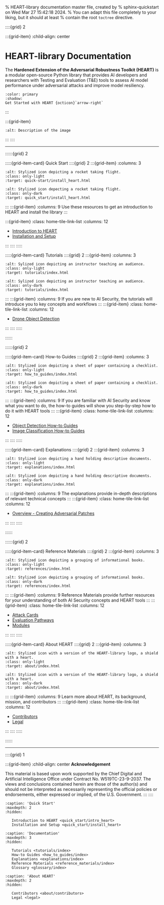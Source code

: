 <!-- markdownlint-disable MD041 -->
% HEART-library documentation master file, created by
% sphinx-quickstart on Wed Mar 27 15:42:18 2024.
% You can adapt this file completely to your liking, but it should at least
% contain the root `toctree` directive.
<!-- markdownlint-enable MD041 -->

::::{grid} 2

:::{grid-item}
:child-align: center

# HEART-library Documentation

The **Hardened Extension of the Adversarial Robustness Toolkit (HEART)** is a modular open-source Python library that
provides AI developers and researchers with Testing and Evaluation (T&E) tools to assess AI model performance under
adversarial attacks and improve model resiliency.

```{button-link} quick_start/install_heart.html
:color: primary
:shadow:
Get Started with HEART {octicon}`arrow-right`
```

:::

:::{grid-item}

```{image} _static/theme/SVG/Example-8.svg
:alt: Description of the image
```

:::
::::

---

::::::{grid} 2

:::::{grid-item-card} Quick Start
::::{grid} 2
:::{grid-item}
:columns: 3

```{image} _static/theme/SVG/quick-start.svg
:alt: Stylized icon depicting a rocket taking flight.
:class: only-light
:target: quick-start/install_heart.html
```

```{image} _static/theme/SVG/quick-start-dark.svg
:alt: Stylized icon depecting a rocket taking flight.
:class: only-dark
:target: quick_start/install_heart.html
```

:::
:::{grid-item}
:columns: 9
Use these resources to get an introduction to HEART and install the library
:::

:::{grid-item}
:class: home-tile-link-list
:columns: 12

- [Introduction to HEART](quick_start/intro_heart.md)
- [Installation and Setup](quick_start/install_heart.md)

<!-- ```{button-link} https://example.com
See all {octicon}`arrow-right`
``` -->

:::
::::
:::::

:::::{grid-item-card} Tutorials
::::{grid} 2
:::{grid-item}
:columns: 3

```{image} _static/theme/SVG/tutorial.svg
:alt: Sylized icon depicting an instructor teaching an audience.
:class: only-light
:target: tutorials/index.html
```

```{image} _static/theme/SVG/tutorial-dark.svg
:alt: Sylized icon depicting an instructor teaching an audience.
:class: only-dark
:target: tutorials/index.html
```

:::
:::{grid-item}
:columns: 9
If you are new to AI Security, the tutorials will introduce you to key concepts and workflows
:::
:::{grid-item}
:class: home-tile-link-list
:columns: 12

- [Drone Object Detection](tutorials/drone_tutorial/index.md)

<!-- ```{button-link} tutorials/index.html
See all {octicon}`arrow-right`
``` -->

:::
::::
:::::

::::::

::::::{grid} 2

:::::{grid-item-card} How-to Guides
::::{grid} 2
:::{grid-item}
:columns: 3

```{image} _static/theme/SVG/How-to.svg
:alt: Stylized icon depicting a sheet of paper containing a checklist.
:class: only-light
:target: how_to_guides/index.html
```

```{image} _static/theme/SVG/How-to-dark.svg
:alt: Stylized icon depicting a sheet of paper containing a checklist.
:class: only-dark
:target: how_to_guides/index.html
```

:::
:::{grid-item}
:columns: 9
If you are familiar with AI Security and know what you want to do, the how-to guides will show you step-by-step how to
do it with HEART tools
:::
:::{grid-item}
:class: home-tile-link-list
:columns: 12

- [Object Detection How-to Guides](how_to_guides/object_detection/index.md)
- [Image Classification How-to Guides](how_to_guides/image_classification/index.md)

<!-- ```{button-link} how_to_guides/index.html
See all {octicon}`arrow-right`
``` -->

:::
::::
:::::

:::::{grid-item-card} Explanations
::::{grid} 2
:::{grid-item}
:columns: 3

```{image} _static/theme/SVG/explanation.svg
:alt: Stylized icon depicting a hand holding descriptive documents.
:class: only-light
:target: explanations/index.html
```

```{image} _static/theme/SVG/explanation-dark.svg
:alt: Stylized icon depicting a hand holding descriptive documents.
:class: only-dark
:target: explanations/index.html
```

:::
:::{grid-item}
:columns: 9
The explanations provide in-depth descriptions of relevant technical concepts
:::
:::{grid-item}
:class: home-tile-link-list
:columns: 12

- [Overview - Creating Adversarial Patches](explanations/PatchDocumentation.md)

<!-- ```{button-link} explanations/index.html
See all {octicon}`arrow-right`
``` -->

:::
::::
:::::

::::::

::::::{grid} 2

:::::{grid-item-card} Reference Materials
::::{grid} 2
:::{grid-item}
:columns: 3

```{image} _static/theme/SVG/reference.svg
:alt: Stylized icon depicting a grouping of informational books.
:class: only-light
:target: references/index.html
```

```{image} _static/theme/SVG/reference-dark.svg
:alt: Stylized icon depicting a grouping of informational books.
:class: only-dark
:target: references/index.html
```

:::
:::{grid-item}
:columns: 9
Reference Materials provide further resources for your understanding of both AI Security concepts and HEART tools
:::
:::{grid-item}
:class: home-tile-link-list
:columns: 12

- [Attack Cards](reference_materials/attack_cards/index.md)
- [Evaluation Pathways](reference_materials/evaluation_pathways.md)
- [Modules](modules/index.md)

<!-- ```{button-link} reference_materials/index.html
See all {octicon}`arrow-right`
``` -->

:::
::::
:::::

:::::{grid-item-card} About HEART
::::{grid} 2
:::{grid-item}
:columns: 3

```{image} _static/theme/SVG/about.svg
:alt: Stylized icon with a version of the HEART-library logo, a shield with a heart.
:class: only-light
:target: about/index.html
```

```{image} _static/theme/SVG/about-dark.svg
:alt: Stylized icon with a version of the HEART-library logo, a shield with a heart.
:class: only-dark
:target: about/index.html
```

:::
:::{grid-item}
:columns: 9
Learn more about HEART, its background, mission, and contributors
:::
:::{grid-item}
:class: home-tile-link-list
:columns: 12

- [Contributors](about/contributors.md)
- [Legal](legal.md)

:::
::::
:::::

::::::

---

::::{grid} 1

:::{grid-item}
:child-align: center
**Acknowledgement**

This material is based upon work supported by the Chief Digital and Artificial Intelligence Office under Contract No.
W519TC-23-9-2037. The views and conclusions contained herein are those of the author(s) and should not be interpreted as
necessarily representing the official policies or endorsements, either expressed or implied, of the U.S. Government.
:::
::::

```{toctree}
:caption: 'Quick Start'
:maxdepth: 2
:hidden:

   Introduction to HEART <quick_start/intro_heart>
   Installation and Setup <quick_start/install_heart>
```

```{toctree}
:caption: 'Documentation'
:maxdepth: 3
:hidden:

   Tutorials <tutorials/index>
   How-to Guides <how_to_guides/index>
   Explanations <explanations/index>
   Reference Materials <reference_materials/index>
   Glossary <glossary/index>
```

```{toctree}
:caption: 'About HEART'
:maxdepth: 2
:hidden:

   Contributors <about/contributors>
   Legal <legal>
```
